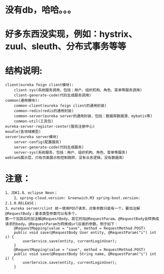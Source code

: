 
# 没有db，哈哈。。。
# 好多东西没实现，例如：hystrix、zuul、sleuth、分布式事务等等
# 结构说明:
	client(eureka feign client模块):
		client-sys(系统服务调用，包括：用户、组织机构、角色、菜单等服务调用)
		client-generate-code(代码生成服务调用)
	common(通用模块):
		common-client(eureka feign client的通用封装)
		common-redis(redis的通用封装)
		common-server(eureka server的通用封装，包括：数据库数据源、mybatis等)
		common-util(工具包)
	eureka-server-register-center(服务注册中心)
	moudle(各领域模型)
	server(eureka server模块)
		server-config(配置服务)
		server-generate-code(代码生成服务)
		server-sys(系统服务，包括：用户、组织机构、角色、菜单等服务)
	web(web展示层，只有页面展示和控制跳转，没有业务逻辑，没有数据库）

# 注意：
	1、JDK1.8、eclipse Neon；
        2、spring-cloud.version: Greenwich.M3 spring-boot.version: 2.1.0.RELEASE；
	3、eureka server/clint 统一使用POST请求。对象参数只能有一个，要加注解@RequestBody；基本类型参数可以有多个，
	第一个加其后的加注解@RequestBody，其它的加@RequestParam。@RequestBody会转换成请求的body。@RequestParam为转换成url后面的参数。例子如下：
		@RequestMapping(value = "save", method = RequestMethod.POST)
		public void save(@RequestBody User entity, @RequestParam("i") int i) {
			userService.save(entity, currentLoginUser);
		}
		@RequestMapping(value = "save", method = RequestMethod.POST)
		public void save(@RequestBody String name, @RequestParam("i") int i) {
			userService.save(entity, currentLoginUser);
		}
